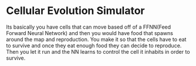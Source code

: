 # Cellular Evolution Simulator
Its basically you have cells that can move based off of a FFNN(Feed Forward Neural Network) and then you would have food that spawns around the map and reproduction. You make it so that the cells have to eat to survive and once they eat enough food they can decide to reproduce. Then you let it run and the NN learns to control the cell it inhabits in order to survive.
